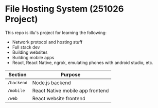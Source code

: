# File Hosting System (251026 Project)
This repo is illu's project for learning the following:
- Network protocol and hosting stuff
- Full stack dev
- Building websites
- Building mobile apps
- React, React Native, ngrok, emulating phones with android studio, etc.

| Section    | Purpose                          |
|------------|----------------------------------| 
| `/backend` | Node.js backend                  |
| `/mobile`  | React Native mobile app frontend |
| `/web`     | React website frontend           |